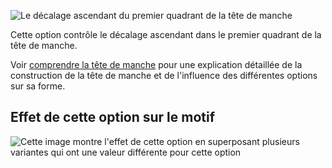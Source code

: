 ![Le décalage ascendant du premier quadrant de la tête de manche](./sleevecapq1spread2.svg)

Cette option contrôle le décalage ascendant dans le premier quadrant de la tête de manche.

<Tip>

Voir [comprendre la tête de manche](/docs/patterns/brian/options#understanding-the-sleevecap) pour une explication détaillée de la construction de la tête de manche et de l'influence des différentes options sur sa forme.

</Tip>

## Effet de cette option sur le motif

![Cette image montre l'effet de cette option en superposant plusieurs variantes qui ont une valeur différente pour cette option](simone_sleevecapq1spread2_sample.svg "Effet de cette option sur le motif")
